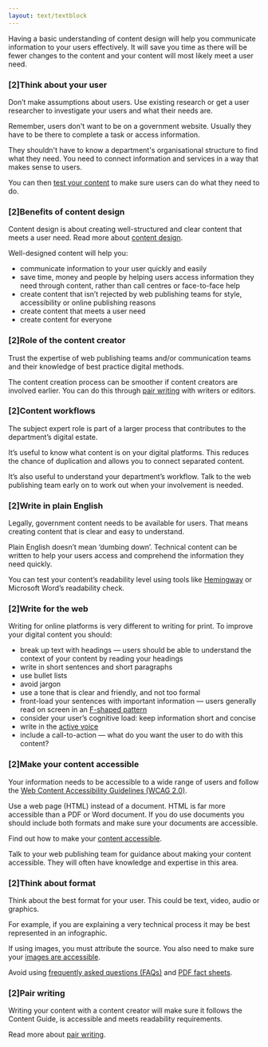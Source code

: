 ```yaml
---
layout: text/textblock
---
```

Having a basic understanding of content design will help you communicate information to your users effectively. It will save you time as there will be fewer changes to the content and your content will most likely meet a user need.
 
### [2]Think about your user
Don’t make assumptions about users. Use existing research or get a user researcher to investigate your users and what their needs are.
 
Remember, users don't want to be on a government website. Usually they have to be there to complete a task or access information.
 
They shouldn't have to know a department's organisational structure to find what they need. You need to connect information and services in a way that makes sense to users.
 
You can then [test your content](/creating-user-centred-content/testing-content/) to make sure users can do what they need to do.
 
### [2]Benefits of content design
Content design is about creating well-structured and clear content that meets a user need. Read more about [content design](/creating-user-centred-content/content-design/).
 
Well-designed content will help you:
- communicate information to your user quickly and easily
- save time, money and people by helping users access information they need through content, rather than call centres or face-to-face help
- create content that isn’t rejected by web publishing teams for style, accessibility or online publishing reasons
- create content that meets a user need
- create content for everyone

### [2]Role of the content creator
Trust the expertise of web publishing teams and/or communication teams and their knowledge of best practice digital methods.
 
The content creation process can be smoother if content creators are involved earlier. You can do this through [pair writing](/creating-user-centred-content/content-design/pair-writing/) with writers or editors.
 
### [2]Content workflows
The subject expert role is part of a larger process that contributes to the department’s digital estate.
 
It’s useful to know what content is on your digital platforms. This reduces the chance of duplication and allows you  to connect separated content.
 
It’s also useful to understand your department’s workflow. Talk to the web publishing team early on to work out when your involvement is needed.
 
### [2]Write in plain English
Legally, government content needs to be available for users. That means creating content that is clear and easy to understand.
 
Plain English doesn’t mean ‘dumbing down’. Technical content can be written to help your users access and comprehend the information they need quickly. 
 
You can test your content’s readability level using tools like [Hemingway](http://www.hemingwayapp.com) or Microsoft Word’s readability check.
 
### [2]Write for the web
Writing for online platforms is very different to writing for print. To improve your digital content you should:
- break up text with headings — users should be able to understand the context of your content by reading your headings
- write in short sentences and short paragraphs
- use bullet lists
- avoid jargon
- use a tone that is clear and friendly, and not too formal
- front-load your sentences with important information — users generally read on screen in an [F-shaped pattern](https://www.nngroup.com/articles/f-shaped-pattern-reading-web-content/)
- consider your user’s cognitive load: keep information short and concise
- write in the [active voice](https://guides.service.gov.au/content-guide/writing-style/#voice)
- include a call-to-action — what do you want the user to do with this content?

### [2]Make your content accessible
Your information needs to be accessible to a wide range of users and follow the [Web Content Accessibility Guidelines (WCAG 2.0)](https://www.w3.org/WAI/intro/wcag).
 
Use a web page (HTML) instead of a document. HTML is far more accessible than a PDF or Word document. If you do use documents you should include both formats and make sure your documents are accessible.
 
Find out how to make your [content accessible](https://guides.service.gov.au/content-guide/accessibility-inclusivity/).
 
Talk to your web publishing team for guidance about making your content accessible. They will often have knowledge and expertise in this area.
 
### [2]Think about format
Think about the best format for your user. This could be text, video, audio or graphics.
 
For example, if you are explaining a very technical process it may be best represented in an infographic.
 
If using images, you must attribute the source. You also need to make sure your [images are accessible](https://guides.service.gov.au/content-guide/accessibility-inclusivity/#images-and-alt-text).
 
Avoid using [frequently asked questions (FAQs)](https://guides.service.gov.au/content-guide/types-of-content/#faqs) and [PDF fact sheets](https://guides.service.gov.au/content-guide/types-of-content/#fact-sheets).
 
### [2]Pair writing
Writing your content with a content creator will make sure it follows the Content Guide, is accessible and meets readability requirements.
 
Read more about [pair writing](/creating-user-centred-content/content-design/pair-writing/).

